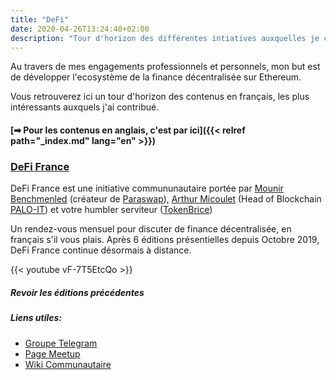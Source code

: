 ```yaml
---
title: "DeFi"
date: 2020-04-26T13:24:40+02:00
description: "Tour d'horizon des différentes intiatives auxquelles je contribue dans la DeFi."
---
```


Au travers de mes engagements professionnels et personnels, mon but est de développer l'ecosystème de la finance décentralisée sur Ethereum.

Vous retrouverez ici un tour d'horizon des contenus en français, les plus intéressants auxquels j'ai contribué.

#### [➡ Pour les contenus en anglais, c'est par ici]({{< relref path="_index.md" lang="en" >}})


### [DeFi France](https://www.meetup.com/DeFi-France/)

DeFi France est une initiative commununautaire portée par [Mounir Benchmenled](https://twitter.com/mounibec) (créateur de [Paraswap](https://paraswap.io)), [Arthur Micoulet](https://twitter.com/arthurmicoulet) (Head of Blockchain [PALO-IT](https://www.palo-it.com/)) et votre humbler serviteur ([TokenBrice](https://twitter.com/TokenBrice))

Un rendez-vous mensuel pour discuter de finance décentralisée, en français s'il vous plais. Après 6 éditions présentielles depuis Octobre 2019, DeFi France continue désormais à distance.

{{< youtube vF-7T5EtcQo >}}

##### Revoir les éditions précédentes

##### Liens utiles:
- [Groupe Telegram](https://t.me/defifrance)
- [Page Meetup](https://www.meetup.com/DeFi-France/)
- [Wiki Communautaire](https://www.notion.so/defifrance/Bienvenue-sur-DeFi-France-61516c64f07b435dba9cd3d83557d5a8)
